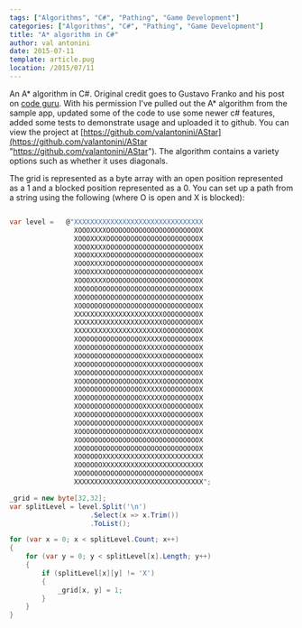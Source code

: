 ```yaml
---
tags: ["Algorithms", "C#", "Pathing", "Game Development"]
categories: ["Algorithms", "C#", "Pathing", "Game Development"]
title: "A* algorithm in C#"
author: val antonini
date: 2015-07-11
template: article.pug
location: /2015/07/11
---
```


An A* algorithm in C#. Original credit goes to Gustavo Franko and his post on [code guru](http://www.codeguru.com/csharp/csharp/cs_misc/designtechniques/article.php/c12527/AStar-A-Implementation-in-C-Path-Finding-PathFinder.htm "A* implementation on code guru"). With his permission I've pulled out the A* algorithm from the sample app, updated some of the code to use some newer c# features, added some tests to demonstrate usage and uploaded it to github. You can view the project at [https://github.com/valantonini/AStar](https://github.com/valantonini/AStar "https://github.com/valantonini/AStar"). The algorithm contains a variety options such as whether it uses diagonals.

The grid is represented as a byte array with an open position represented as a 1 and a
blocked position represented as a 0. You can set up a path from a string using the following (where O is open and X is blocked):

```cs

var level =   @"XXXXXXXXXXXXXXXXXXXXXXXXXXXXXXXX
                XOOOXXXXOOOOOOOOOOOOOOOOOOOOOOOX
                XOOOXXXXOOOOOOOOOOOOOOOOOOOOOOOX
                XOOOXXXXOOOOOOOOOOOOOOOOOOOOOOOX
                XOOOXXXXOOOOOOOOOOOOOOOOOOOOOOOX
                XOOOXXXXOOOOOOOOOOOOOOOOOOOOOOOX
                XOOOXXXXOOOOOOOOOOOOOOOOOOOOOOOX
                XOOOXXXXOOOOOOOOOOOOOOOOOOOOOOOX
                XOOOOOOOOOOOOOOOOOOOOOOOOOOOOOOX
                XOOOOOOOOOOOOOOOOOOOOOOOOOOOOOOX
                XOOOOOOOOOOOOOOOOOOOOOOOOOOOOOOX
                XXXXXXXXXXXXXXXXXXXXXXOOOOOOOOOX
                XXXXXXXXXXXXXXXXXXXXXXOOOOOOOOOX
                XXXXXXXXXXXXXXXXXXXXXXOOOOOOOOOX
                XOOOOOOOOOOOOOOOOXXXXXOOOOOOOOOX
                XOOOOOOOOOOOOOOOOXXXXXOOOOOOOOOX
                XOOOOOOOOOOOOOOOOXXXXXOOOOOOOOOX
                XOOOOOOOOOOOOOOOOXXXXXOOOOOOOOOX
                XOOOOOOOOOOOOOOOOXXXXXOOOOOOOOOX
                XOOOOOOOOOOOOOOOOXXXXXOOOOOOOOOX
                XOOOOOOOOOOOOOOOOXXXXXOOOOOOOOOX
                XOOOOOOOOOOOOOOOOXXXXXOOOOOOOOOX
                XOOOOOOOOOOOOOOOOXXXXXOOOOOOOOOX
                XOOOOOOOOOOOOOOOOXXXXXOOOOOOOOOX
                XOOOOOOOOOOOOOOOOXXXXXOOOOOOOOOX
                XOOOOOOOOOOOOOOOOXXXXXOOOOOOOOOX
                XOOOOOOOOOOOOOOOOOOOOOOOOOOOOOOX
                XOOOOOOOOOOOOOOOOOOOOOOOOOOOOOOX
                XOOOOOOXXXXXXXXXXXXXXXXXXXXXXXXX
                XOOOOOOXXXXXXXXXXXXXXXXXXXXXXXXX
                XOOOOOOOOOOOOOOOOOOOOOOOOOOOOOOX
                XXXXXXXXXXXXXXXXXXXXXXXXXXXXXXXX";

_grid = new byte[32,32];
var splitLevel = level.Split('\n')
                    .Select(x => x.Trim())
                    .ToList();

for (var x = 0; x < splitLevel.Count; x++)
{
    for (var y = 0; y < splitLevel[x].Length; y++)
    {
        if (splitLevel[x][y] != 'X')
        {
            _grid[x, y] = 1;
        }
    }
}

```